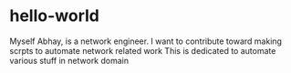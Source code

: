 # hello-world
Myself Abhay, is a network engineer. I want to contribute toward making scrpts to automate network related work
This is dedicated to automate various stuff in network domain
